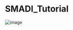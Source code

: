 # SMADI_Tutorial

![image](https://github.com/MuhammedM294/SMADI_Tutorial/assets/89984604/42ac830c-de43-488d-8673-bd4c8ff6cb04)




